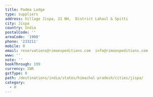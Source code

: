 ```yaml
---
title: Padma Lodge
type: suppliers
address: Village Jispa, 21 NH,  District Lahaul & Spitti
city: Jispa
country: India
postalCode: ''
areaCode: '1900'
phone: '233211'
mobile: 0
email: reservations@rimoexpeditions.com  info@rimoexpeditions.com
www: ''
note: ''
bookThrough: 199
currency: INR
gstType: 0
path: /destinations/india/states/himachal-pradesh/cities/jispa/
category:
  - H
---
```



